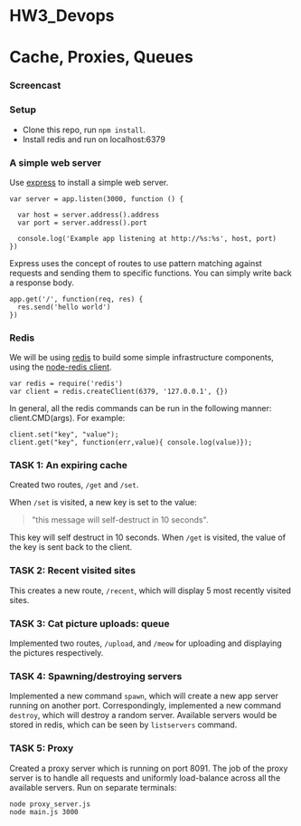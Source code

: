 # HW3_Devops
Cache, Proxies, Queues
=========================

### Screencast


### Setup

* Clone this repo, run `npm install`.
* Install redis and run on localhost:6379

### A simple web server

Use [express](http://expressjs.com/) to install a simple web server.

	var server = app.listen(3000, function () {
	
	  var host = server.address().address
	  var port = server.address().port
	
	  console.log('Example app listening at http://%s:%s', host, port)
	})

Express uses the concept of routes to use pattern matching against requests and sending them to specific functions.  You can simply write back a response body.

	app.get('/', function(req, res) {
	  res.send('hello world')
	})

### Redis

We will be using [redis](http://redis.io/) to build some simple infrastructure components, using the [node-redis client](https://github.com/mranney/node_redis).

	var redis = require('redis')
	var client = redis.createClient(6379, '127.0.0.1', {})

In general, all the redis commands can be run in the following manner: client.CMD(args). For example:

	client.set("key", "value");
	client.get("key", function(err,value){ console.log(value)});

### TASK 1: An expiring cache

Created two routes, `/get` and `/set`.

When `/set` is visited, a new key is set to the value:
> "this message will self-destruct in 10 seconds".

This key will self destruct in 10 seconds.
When `/get` is visited, the value of the key is sent back to the client. 

### TASK 2: Recent visited sites

This creates a new route, `/recent`, which will display 5 most recently visited sites.

### TASK 3: Cat picture uploads: queue

Implemented two routes, `/upload`, and `/meow` for uploading and displaying the pictures respectively.

### TASK 4: Spawning/destroying servers

Implemented a new command `spawn`, which will create a new app server running on another port. Correspondingly, implemented a new command `destroy`, which will destroy a random server. Available servers would be stored in redis, which can be seen by `listservers` command.

### TASK 5: Proxy

Created a proxy server which is running on port 8091. The job of the proxy server is to handle all requests and uniformly
load-balance across all the available servers. 
Run on separate terminals:

```
node proxy_server.js
node main.js 3000
```

